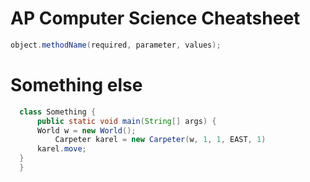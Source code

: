# AP Computer Science Cheatsheet
```java
object.methodName(required, parameter, values);
```

# Something else
```java
  class Something {
      public static void main(String[] args) {
      World w = new World();
          Carpeter karel = new Carpeter(w, 1, 1, EAST, 1)
      karel.move;
  }
  }
  ```
